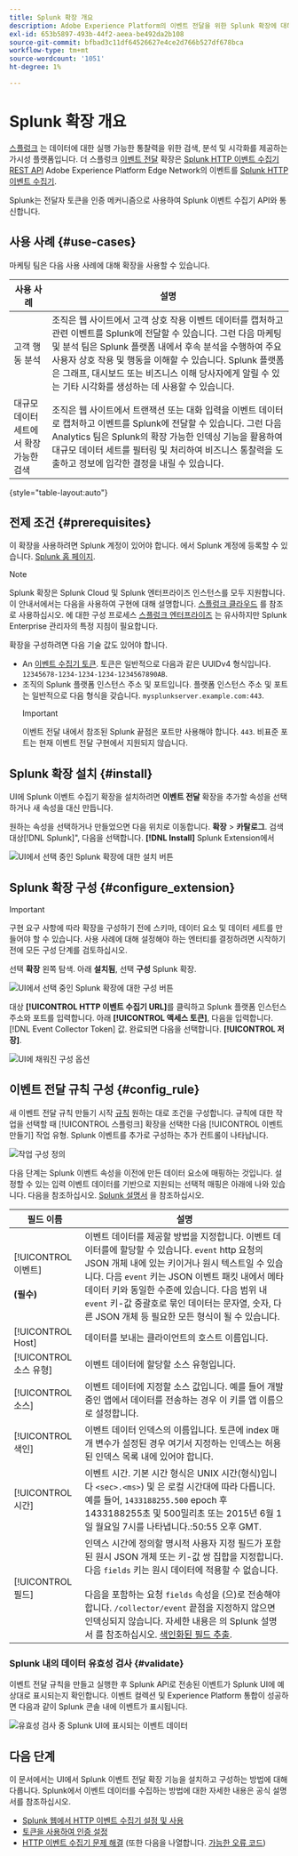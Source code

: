 ```yaml
---
title: Splunk 확장 개요
description: Adobe Experience Platform의 이벤트 전달을 위한 Splunk 확장에 대해 알아봅니다.
exl-id: 653b5897-493b-44f2-aeea-be492da2b108
source-git-commit: bfbad3c11df64526627e4ce2d766b527df678bca
workflow-type: tm+mt
source-wordcount: '1051'
ht-degree: 1%

---
```


# Splunk 확장 개요

[스플렁크](https://www.splunk.com) 는 데이터에 대한 실행 가능한 통찰력을 위한 검색, 분석 및 시각화를 제공하는 가시성 플랫폼입니다. 더 스플렁크 [이벤트 전달](../../../ui/event-forwarding/overview.md) 확장은 [Splunk HTTP 이벤트 수집기 REST API](https://docs.splunk.com/Documentation/Splunk/8.2.5/Data/HECRESTendpoints) Adobe Experience Platform Edge Network의 이벤트를 [Splunk HTTP 이벤트 수집기](https://docs.splunk.com/Documentation/Splunk/8.2.5/Data/UsetheHTTPEventCollector).

Splunk는 전달자 토큰을 인증 메커니즘으로 사용하여 Splunk 이벤트 수집기 API와 통신합니다.

## 사용 사례 {#use-cases}

마케팅 팀은 다음 사용 사례에 대해 확장을 사용할 수 있습니다.

| 사용 사례 | 설명 |
| --- | --- |
| 고객 행동 분석 | 조직은 웹 사이트에서 고객 상호 작용 이벤트 데이터를 캡처하고 관련 이벤트를 Splunk에 전달할 수 있습니다. 그런 다음 마케팅 및 분석 팀은 Splunk 플랫폼 내에서 후속 분석을 수행하여 주요 사용자 상호 작용 및 행동을 이해할 수 있습니다. Splunk 플랫폼은 그래프, 대시보드 또는 비즈니스 이해 당사자에게 알릴 수 있는 기타 시각화를 생성하는 데 사용할 수 있습니다. |
| 대규모 데이터 세트에서 확장 가능한 검색 | 조직은 웹 사이트에서 트랜잭션 또는 대화 입력을 이벤트 데이터로 캡처하고 이벤트를 Splunk에 전달할 수 있습니다. 그런 다음 Analytics 팀은 Splunk의 확장 가능한 인덱싱 기능을 활용하여 대규모 데이터 세트를 필터링 및 처리하여 비즈니스 통찰력을 도출하고 정보에 입각한 결정을 내릴 수 있습니다. |

{style="table-layout:auto"}

## 전제 조건 {#prerequisites}

이 확장을 사용하려면 Splunk 계정이 있어야 합니다. 에서 Splunk 계정에 등록할 수 있습니다. [Splunk 홈 페이지](https://www.splunk.com/page/sign_up).

>[!NOTE]
>
> Splunk 확장은 Splunk Cloud 및 Splunk 엔터프라이즈 인스턴스를 모두 지원합니다. 이 안내서에서는 다음을 사용하여 구현에 대해 설명합니다. [스플렁크 클라우드](https://www.splunk.com/en_us/products/splunk-cloud-platform.html) 를 참조로 사용하십시오. 에 대한 구성 프로세스 [스플렁크 엔터프라이즈](https://www.splunk.com/en_us/products/splunk-enterprise.html) 는 유사하지만 Splunk Enterprise 관리자의 특정 지침이 필요합니다.

확장을 구성하려면 다음 기술 값도 있어야 합니다.

* An [이벤트 수집기 토큰](https://docs.splunk.com/Documentation/Splunk/8.2.5/Data/UsetheHTTPEventCollector#Create_an_Event_Collector_token_on_Splunk_Cloud_Platform). 토큰은 일반적으로 다음과 같은 UUIDv4 형식입니다. `12345678-1234-1234-1234-1234567890AB`.
* 조직의 Splunk 플랫폼 인스턴스 주소 및 포트입니다. 플랫폼 인스턴스 주소 및 포트는 일반적으로 다음 형식을 갖습니다. `mysplunkserver.example.com:443`.
   >[!IMPORTANT]
   >
   > 이벤트 전달 내에서 참조된 Splunk 끝점은 포트만 사용해야 합니다. `443`. 비표준 포트는 현재 이벤트 전달 구현에서 지원되지 않습니다.

## Splunk 확장 설치 {#install}

UI에 Splunk 이벤트 수집기 확장을 설치하려면 **이벤트 전달** 확장을 추가할 속성을 선택하거나 새 속성을 대신 만듭니다.

원하는 속성을 선택하거나 만들었으면 다음 위치로 이동합니다. **확장** > **카탈로그**. 검색 대상[!DNL Splunk]&quot;, 다음을 선택합니다. **[!DNL Install]** Splunk Extension에서

![UI에서 선택 중인 Splunk 확장에 대한 설치 버튼](../../../images/extensions/server/splunk/install.png)

## Splunk 확장 구성 {#configure_extension}

>[!IMPORTANT]
>
>구현 요구 사항에 따라 확장을 구성하기 전에 스키마, 데이터 요소 및 데이터 세트를 만들어야 할 수 있습니다. 사용 사례에 대해 설정해야 하는 엔터티를 결정하려면 시작하기 전에 모든 구성 단계를 검토하십시오.

선택 **확장** 왼쪽 탐색. 아래 **설치됨**, 선택 **구성** Splunk 확장.

![UI에서 선택 중인 Splunk 확장에 대한 구성 버튼](../../../images/extensions/server/splunk/configure.png)

대상 **[!UICONTROL HTTP 이벤트 수집기 URL]**&#x200B;를 클릭하고 Splunk 플랫폼 인스턴스 주소와 포트를 입력합니다. 아래 **[!UICONTROL 액세스 토큰]**, 다음을 입력합니다. [!DNL Event Collector Token] 값. 완료되면 다음을 선택합니다. **[!UICONTROL 저장]**.

![UI에 채워진 구성 옵션](../../../images/extensions/server/splunk/input.png)

## 이벤트 전달 규칙 구성 {#config_rule}

새 이벤트 전달 규칙 만들기 시작 [규칙](../../../ui/managing-resources/rules.md) 원하는 대로 조건을 구성합니다. 규칙에 대한 작업을 선택할 때 [!UICONTROL 스플렁크] 확장을 선택한 다음 [!UICONTROL 이벤트 만들기] 작업 유형. Splunk 이벤트를 추가로 구성하는 추가 컨트롤이 나타납니다.

![작업 구성 정의](../../../images/extensions/server/splunk/action-configurations.png)

다음 단계는 Splunk 이벤트 속성을 이전에 만든 데이터 요소에 매핑하는 것입니다. 설정할 수 있는 입력 이벤트 데이터를 기반으로 지원되는 선택적 매핑은 아래에 나와 있습니다. 다음을 참조하십시오. [Splunk 설명서](https://docs.splunk.com/Documentation/Splunk/8.2.5/Data/FormateventsforHTTPEventCollector#Event_metadata) 을 참조하십시오.

| 필드 이름 | 설명 |
| --- | --- |
| [!UICONTROL 이벤트&#x200B;]<br><br>**(필수)** | 이벤트 데이터를 제공할 방법을 지정합니다. 이벤트 데이터를에 할당할 수 있습니다. `event` http 요청의 JSON 개체 내에 있는 키이거나 원시 텍스트일 수 있습니다. 다음 `event` 키는 JSON 이벤트 패킷 내에서 메타데이터 키와 동일한 수준에 있습니다. 다음 범위 내 `event` 키-값 중괄호로 묶인 데이터는 문자열, 숫자, 다른 JSON 개체 등 필요한 모든 형식이 될 수 있습니다. |
| [!UICONTROL Host] | 데이터를 보내는 클라이언트의 호스트 이름입니다. |
| [!UICONTROL 소스 유형] | 이벤트 데이터에 할당할 소스 유형입니다. |
| [!UICONTROL 소스] | 이벤트 데이터에 지정할 소스 값입니다. 예를 들어 개발 중인 앱에서 데이터를 전송하는 경우 이 키를 앱 이름으로 설정합니다. |
| [!UICONTROL 색인] | 이벤트 데이터 인덱스의 이름입니다. 토큰에 index 매개 변수가 설정된 경우 여기서 지정하는 인덱스는 허용된 인덱스 목록 내에 있어야 합니다. |
| [!UICONTROL 시간] | 이벤트 시간. 기본 시간 형식은 UNIX 시간(형식)입니다 `<sec>.<ms>`) 및 은 로컬 시간대에 따라 다릅니다. 예를 들어, `1433188255.500` epoch 후 1433188255초 및 500밀리초 또는 2015년 6월 1일 월요일 7시를 나타냅니다.:50:55 오후 GMT. |
| [!UICONTROL 필드] | 인덱스 시간에 정의할 명시적 사용자 지정 필드가 포함된 원시 JSON 개체 또는 키-값 쌍 집합을 지정합니다.  다음 `fields` 키는 원시 데이터에 적용할 수 없습니다.<br><br>다음을 포함하는 요청 `fields` 속성을 (으)로 전송해야 합니다. `/collector/event` 끝점을 지정하지 않으면 인덱싱되지 않습니다. 자세한 내용은 의 Splunk 설명서 를 참조하십시오. [색인화된 필드 추출](https://docs.splunk.com/Documentation/Splunk/8.2.5/Data/IFXandHEC). |

### Splunk 내의 데이터 유효성 검사 {#validate}

이벤트 전달 규칙을 만들고 실행한 후 Splunk API로 전송된 이벤트가 Splunk UI에 예상대로 표시되는지 확인합니다. 이벤트 컬렉션 및 Experience Platform 통합이 성공하면 다음과 같이 Splunk 콘솔 내에 이벤트가 표시됩니다.

![유효성 검사 중 Splunk UI에 표시되는 이벤트 데이터](../../../images/extensions/server/splunk/splunk-data.png)

## 다음 단계

이 문서에서는 UI에서 Splunk 이벤트 전달 확장 기능을 설치하고 구성하는 방법에 대해 다룹니다. Splunk에서 이벤트 데이터를 수집하는 방법에 대한 자세한 내용은 공식 설명서를 참조하십시오.

* [Splunk 웹에서 HTTP 이벤트 수집기 설정 및 사용 ](https://docs.splunk.com/Documentation/Splunk/8.2.5/Data/UsetheHTTPEventCollector)
* [토큰을 사용하여 인증 설정](https://docs.splunk.com/Documentation/Splunk/8.2.5/Security/Setupauthenticationwithtokens#Prerequisites_for_activating_tokens)
* [HTTP 이벤트 수집기 문제 해결](https://docs.splunk.com/Documentation/Splunk/8.2.5/Data/TroubleshootHTTPEventCollector) (또한 다음을 나열합니다. [가능한 오류 코드](https://docs.splunk.com/Documentation/Splunk/8.2.5/Data/TroubleshootHTTPEventCollector#Possible_error_codes))
